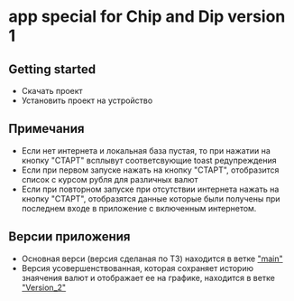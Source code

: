 # app special for Chip and Dip version 1


## Getting started

- Скачать проект
- Установить проект на устройство

## Примечания
- Если нет интернета и локальная база пустая, то при нажатии на кнопку "СТАРТ" всплывут соответсвующие toast редупреждения
- Если при первом запуске нажать на кнопку "СТАРТ", отобразится список с курсом рубля для различных валют
- Если при повторном запуске при отсутствии интернета нажать на кнопку "СТАРТ", отобразятся данные которые были получены при последнем входе в приложение с включенным интернетом.

## Версии приложения 
- Основная верси (версия сделаная по ТЗ) находится в ветке ["main"](https://github.com/Sm-Tv/SpeciallyForChipDip/tree/main)
- Версия усовершенствованная, которая сохраняет историю знаячения валют и отображает ее на графике, находится в ветке ["Version_2"](https://github.com/Sm-Tv/SpeciallyForChipDip/tree/Version_2)
